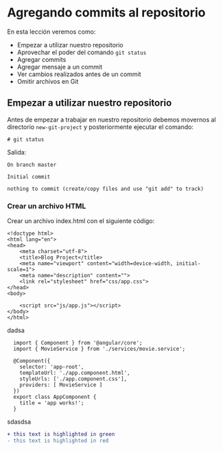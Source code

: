 # Agregando commits al repositorio

En esta lección veremos como:

 - Empezar a utilizar nuestro repositorio
 - Aprovechar el poder del comando `git status`
 - Agregar commits
 - Agregar mensaje a un commit
 - Ver cambios realizados antes de un commit
 - Omitir archivos en Git

## Empezar a utilizar nuestro repositorio

Antes de empezar a trabajar en nuestro repositorio debemos movernos al directorio `new-git-project` y posteriormente ejecutar el comando:

    # git status

Salida:

    On branch master

    Initial commit

    nothing to commit (create/copy files and use "git add" to track)

### Crear un archivo HTML

Crear un archivo index.html con el siguiente código:

```
<!doctype html>
<html lang="en">
<head>
    <meta charset="utf-8">
    <title>Blog Project</title>
    <meta name="viewport" content="width=device-width, initial-scale=1">
    <meta name="description" content="">
    <link rel="stylesheet" href="css/app.css">
</head>
<body>

    <script src="js/app.js"></script>
</body>
</html>
```

dadsa

```
  import { Component } from '@angular/core';
  import { MovieService } from './services/movie.service';

  @Component({
    selector: 'app-root',
    templateUrl: './app.component.html',
    styleUrls: ['./app.component.css'],
    providers: [ MovieService ]
  })
  export class AppComponent {
    title = 'app works!';
  }
```

sdasdsa


```diff
+ this text is highlighted in green
- this text is highlighted in red
```

<!--stackedit_data:
eyJoaXN0b3J5IjpbMjA0MDIyODk2OSwtMTc1ODk4NDcyNCwxMz
I2OTQ2NzY3LDE4MTUxMjE3ODAsNDE2MzU4MDYzXX0=
-->
